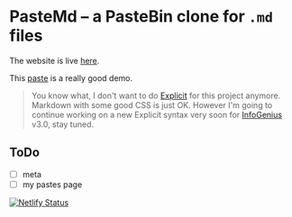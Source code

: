 # PasteMd – a PasteBin clone for `.md` files

The website is live [here](https://pastemd.netlify.app/).

This [paste](https://pastemd.netlify.app/pastes/pGQk4YYgnDnZjhMRcuxd) is a really good demo.

> You know what, I don't want to do [Explicit](https://github.com/gareth618/explicit-highlighter) for this project anymore. Markdown with some good CSS is just OK. However I'm going to continue working on a new Explicit syntax very soon for [InfoGenius](https://github.com/gareth618/infogenius) v3.0, stay tuned.

## ToDo

- [ ] meta
- [ ] my pastes page

[![Netlify Status](https://api.netlify.com/api/v1/badges/52142d17-58d8-4b84-8fa2-cc0bbff6aa9b/deploy-status)](https://app.netlify.com/sites/pastemd/deploys)
